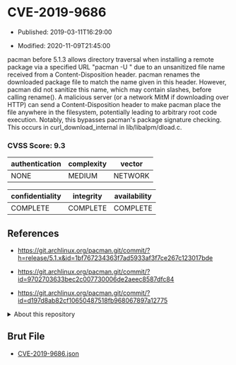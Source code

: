 # CVE-2019-9686

- Published: 2019-03-11T16:29:00

- Modified: 2020-11-09T21:45:00

pacman before 5.1.3 allows directory traversal when installing a remote package via a specified URL "pacman -U <url>" due to an unsanitized file name received from a Content-Disposition header. pacman renames the downloaded package file to match the name given in this header. However, pacman did not sanitize this name, which may contain slashes, before calling rename(). A malicious server (or a network MitM if downloading over HTTP) can send a Content-Disposition header to make pacman place the file anywhere in the filesystem, potentially leading to arbitrary root code execution. Notably, this bypasses pacman's package signature checking. This occurs in curl_download_internal in lib/libalpm/dload.c.

### CVSS Score: **9.3**

| authentication | complexity | vector |
| --- | --- | --- |
| NONE | MEDIUM | NETWORK |

| confidentiality | integrity | availability |
| --- | --- | --- |
| COMPLETE | COMPLETE | COMPLETE |

## References

* https://git.archlinux.org/pacman.git/commit/?h=release/5.1.x&id=1bf767234363f7ad5933af3f7ce267c123017bde

* https://git.archlinux.org/pacman.git/commit/?id=9702703633bec2c007730006de2aeec8587dfc84

* https://git.archlinux.org/pacman.git/commit/?id=d197d8ab82cf10650487518fb968067897a12775

<details>
<summary>About this repository</summary> 

  This repository is part of the project [Live Hack CVE](https://github.com/Live-Hack-CVE). Main website can be found [www.live-hack.org](https://www.live-hack.org) 
  
  Made by [Sn0wAlice](https://github.com/Sn0wAlice) for the people that care about security and need to have a feed of the latest CVEs. Hope you enjoy it, don't forget to star the repo and follow me on [Twitter](https://twitter.com/Sn0wAlice) and [Github](https://github.com/Sn0wAlice). And that is my [personnal website](https://www.alice-snow.me/)

  - [Home Page](https://github.com/Live-Hack-CVE)
  - [Framework](https://github.com/Live-Hack-CVE/cve-framework)
  - [CVE database](https://github.com/Live-Hack-CVE/full_database)
  - [Changelog](https://github.com/Live-Hack-CVE/Changelog)
</details>

## Brut File

* [CVE-2019-9686.json](https://raw.githubusercontent.com/Live-Hack-CVE/full_database/main/cves/2019/CVE-2019-9686.json)


